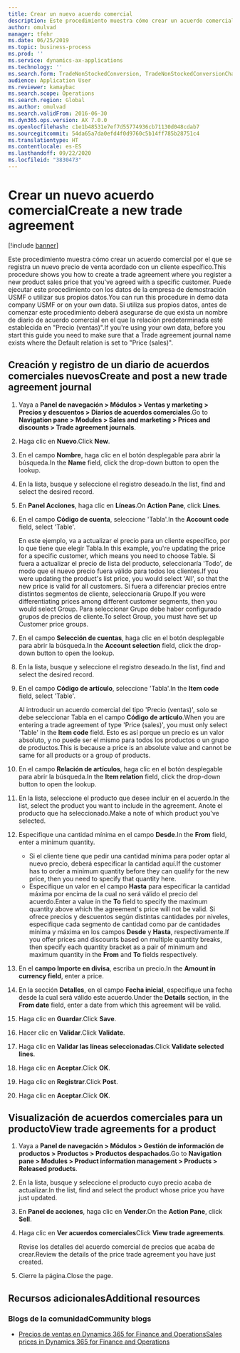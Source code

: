 ```yaml
---
title: Crear un nuevo acuerdo comercial
description: Este procedimiento muestra cómo crear un acuerdo comercial por el que se registra un nuevo precio de venta acordado con un cliente específico.
author: omulvad
manager: tfehr
ms.date: 06/25/2019
ms.topic: business-process
ms.prod: ''
ms.service: dynamics-ax-applications
ms.technology: ''
ms.search.form: TradeNonStockedConversion, TradeNonStockedConversionChangeWizard, TradeNonStockedConversionCheckWorksheet, TradeNonStockedConversionWizard, TradeNonStockedRegister
audience: Application User
ms.reviewer: kamaybac
ms.search.scope: Operations
ms.search.region: Global
ms.author: omulvad
ms.search.validFrom: 2016-06-30
ms.dyn365.ops.version: AX 7.0.0
ms.openlocfilehash: c1e1b48531e7ef7d55774936cb71130d048cdab7
ms.sourcegitcommit: 54da65a7da0efd4f0d9760c5b14ff785b28751c4
ms.translationtype: HT
ms.contentlocale: es-ES
ms.lasthandoff: 09/22/2020
ms.locfileid: "3830473"
---
```

# <a name="create-a-new-trade-agreement"></a><span data-ttu-id="2dd12-103">Crear un nuevo acuerdo comercial</span><span class="sxs-lookup"><span data-stu-id="2dd12-103">Create a new trade agreement</span></span>

[!include [banner](../../includes/banner.md)]

<span data-ttu-id="2dd12-104">Este procedimiento muestra cómo crear un acuerdo comercial por el que se registra un nuevo precio de venta acordado con un cliente específico.</span><span class="sxs-lookup"><span data-stu-id="2dd12-104">This procedure shows you how to create a trade agreement where you register a new product sales price that you've agreed with a specific customer.</span></span> <span data-ttu-id="2dd12-105">Puede ejecutar este procedimiento con los datos de la empresa de demostración USMF o utilizar sus propios datos.</span><span class="sxs-lookup"><span data-stu-id="2dd12-105">You can run this procedure in demo data company USMF or on your own data.</span></span> <span data-ttu-id="2dd12-106">Si utiliza sus propios datos, antes de comenzar este procedimiento deberá asegurarse de que exista un nombre de diario de acuerdo comercial en el que la relación predeterminada esté establecida en "Precio (ventas)".</span><span class="sxs-lookup"><span data-stu-id="2dd12-106">If you're using your own data, before you start this guide you need to make sure that a Trade agreement journal name exists where the Default relation is set to "Price (sales)".</span></span>


## <a name="create-and-post-a-new-trade-agreement-journal"></a><span data-ttu-id="2dd12-107">Creación y registro de un diario de acuerdos comerciales nuevos</span><span class="sxs-lookup"><span data-stu-id="2dd12-107">Create and post a new trade agreement journal</span></span>
1. <span data-ttu-id="2dd12-108">Vaya a **Panel de navegación > Módulos > Ventas y marketing > Precios y descuentos > Diarios de acuerdos comerciales**.</span><span class="sxs-lookup"><span data-stu-id="2dd12-108">Go to **Navigation pane > Modules > Sales and marketing > Prices and discounts > Trade agreement journals**.</span></span>
2. <span data-ttu-id="2dd12-109">Haga clic en **Nuevo**.</span><span class="sxs-lookup"><span data-stu-id="2dd12-109">Click **New**.</span></span>
3. <span data-ttu-id="2dd12-110">En el campo **Nombre**, haga clic en el botón desplegable para abrir la búsqueda.</span><span class="sxs-lookup"><span data-stu-id="2dd12-110">In the **Name** field, click the drop-down button to open the lookup.</span></span>
4. <span data-ttu-id="2dd12-111">En la lista, busque y seleccione el registro deseado.</span><span class="sxs-lookup"><span data-stu-id="2dd12-111">In the list, find and select the desired record.</span></span>
5. <span data-ttu-id="2dd12-112">En **Panel Acciones**, haga clic en **Líneas**.</span><span class="sxs-lookup"><span data-stu-id="2dd12-112">On **Action Pane**, click **Lines**.</span></span>
6. <span data-ttu-id="2dd12-113">En el campo **Código de cuenta**, seleccione 'Tabla'.</span><span class="sxs-lookup"><span data-stu-id="2dd12-113">In the **Account code** field, select 'Table'.</span></span>
    
    <span data-ttu-id="2dd12-114">En este ejemplo, va a actualizar el precio para un cliente específico, por lo que tiene que elegir Tabla.</span><span class="sxs-lookup"><span data-stu-id="2dd12-114">In this example, you're updating the price for a specific customer, which means you need to choose Table.</span></span> <span data-ttu-id="2dd12-115">Si fuera a actualizar el precio de lista del producto, seleccionaría 'Todo', de modo que el nuevo precio fuera válido para todos los clientes.</span><span class="sxs-lookup"><span data-stu-id="2dd12-115">If you were updating the product's list price, you would select 'All', so that the new price is valid for all customers.</span></span> <span data-ttu-id="2dd12-116">Si fuera a diferenciar precios entre distintos segmentos de cliente, seleccionaría Grupo.</span><span class="sxs-lookup"><span data-stu-id="2dd12-116">If you were differentiating prices among different customer segments, then you would select Group.</span></span> <span data-ttu-id="2dd12-117">Para seleccionar Grupo debe haber configurado grupos de precios de cliente.</span><span class="sxs-lookup"><span data-stu-id="2dd12-117">To select Group, you must have set up Customer price groups.</span></span>  

7. <span data-ttu-id="2dd12-118">En el campo **Selección de cuentas**, haga clic en el botón desplegable para abrir la búsqueda.</span><span class="sxs-lookup"><span data-stu-id="2dd12-118">In the **Account selection** field, click the drop-down button to open the lookup.</span></span>
8. <span data-ttu-id="2dd12-119">En la lista, busque y seleccione el registro deseado.</span><span class="sxs-lookup"><span data-stu-id="2dd12-119">In the list, find and select the desired record.</span></span>
9. <span data-ttu-id="2dd12-120">En el campo **Código de artículo**, seleccione 'Tabla'.</span><span class="sxs-lookup"><span data-stu-id="2dd12-120">In the **Item code** field, select 'Table'.</span></span>
    
    <span data-ttu-id="2dd12-121">Al introducir un acuerdo comercial del tipo 'Precio (ventas)', solo se debe seleccionar Tabla en el campo **Código de artículo**.</span><span class="sxs-lookup"><span data-stu-id="2dd12-121">When you are entering a trade agreement of type 'Price (sales)', you must only select 'Table' in the **Item code** field.</span></span> <span data-ttu-id="2dd12-122">Esto es así porque un precio es un valor absoluto, y no puede ser el mismo para todos los productos o un grupo de productos.</span><span class="sxs-lookup"><span data-stu-id="2dd12-122">This is because a price is an absolute value and cannot be same for all products or a group of products.</span></span>
    
10. <span data-ttu-id="2dd12-123">En el campo **Relación de artículos**, haga clic en el botón desplegable para abrir la búsqueda.</span><span class="sxs-lookup"><span data-stu-id="2dd12-123">In the **Item relation** field, click the drop-down button to open the lookup.</span></span>
11. <span data-ttu-id="2dd12-124">En la lista, seleccione el producto que desee incluir en el acuerdo.</span><span class="sxs-lookup"><span data-stu-id="2dd12-124">In the list, select the product you want to include in the agreement.</span></span> <span data-ttu-id="2dd12-125">Anote el producto que ha seleccionado.</span><span class="sxs-lookup"><span data-stu-id="2dd12-125">Make a note of which product you've selected.</span></span>  
12. <span data-ttu-id="2dd12-126">Especifique una cantidad mínima en el campo **Desde**.</span><span class="sxs-lookup"><span data-stu-id="2dd12-126">In the **From** field, enter a minimum quantity.</span></span>
    - <span data-ttu-id="2dd12-127">Si el cliente tiene que pedir una cantidad mínima para poder optar al nuevo precio, deberá especificar la cantidad aquí.</span><span class="sxs-lookup"><span data-stu-id="2dd12-127">If the customer has to order a minimum quantity before they can qualify for the new price, then you need to specify that quantity here.</span></span>  
    - <span data-ttu-id="2dd12-128">Especifique un valor en el campo **Hasta** para especificar la cantidad máxima por encima de la cual no será válido el precio del acuerdo.</span><span class="sxs-lookup"><span data-stu-id="2dd12-128">Enter a value in the **To** field to specify the maximum quantity above which the agreement's price will not be valid.</span></span> <span data-ttu-id="2dd12-129">Si ofrece precios y descuentos según distintas cantidades por niveles, especifique cada segmento de cantidad como par de cantidades mínima y máxima en los campos **Desde** y **Hasta**, respectivamente.</span><span class="sxs-lookup"><span data-stu-id="2dd12-129">If you offer prices and discounts based on multiple quantity breaks, then specify each quantity bracket as a pair of minimum and maximum quantity in the **From** and **To** fields respectively.</span></span>
13. <span data-ttu-id="2dd12-130">En el **campo Importe en divisa**, escriba un precio.</span><span class="sxs-lookup"><span data-stu-id="2dd12-130">In the **Amount in currency field**, enter a price.</span></span>
14. <span data-ttu-id="2dd12-131">En la sección **Detalles**, en el campo **Fecha inicial**, especifique una fecha desde la cual será válido este acuerdo.</span><span class="sxs-lookup"><span data-stu-id="2dd12-131">Under the **Details** section, in the **From date** field, enter a date from which this agreement will be valid.</span></span>
15. <span data-ttu-id="2dd12-132">Haga clic en **Guardar**.</span><span class="sxs-lookup"><span data-stu-id="2dd12-132">Click **Save**.</span></span>
16. <span data-ttu-id="2dd12-133">Hacer clic en **Validar**.</span><span class="sxs-lookup"><span data-stu-id="2dd12-133">Click **Validate**.</span></span>
17. <span data-ttu-id="2dd12-134">Haga clic en **Validar las líneas seleccionadas**.</span><span class="sxs-lookup"><span data-stu-id="2dd12-134">Click **Validate selected lines**.</span></span>
18. <span data-ttu-id="2dd12-135">Haga clic en **Aceptar**.</span><span class="sxs-lookup"><span data-stu-id="2dd12-135">Click **OK**.</span></span>
19. <span data-ttu-id="2dd12-136">Haga clic en **Registrar**.</span><span class="sxs-lookup"><span data-stu-id="2dd12-136">Click **Post**.</span></span>
20. <span data-ttu-id="2dd12-137">Haga clic en **Aceptar**.</span><span class="sxs-lookup"><span data-stu-id="2dd12-137">Click **OK**.</span></span>

## <a name="view-trade-agreements-for-a-product"></a><span data-ttu-id="2dd12-138">Visualización de acuerdos comerciales para un producto</span><span class="sxs-lookup"><span data-stu-id="2dd12-138">View trade agreements for a product</span></span>
1. <span data-ttu-id="2dd12-139">Vaya a **Panel de navegación > Módulos > Gestión de información de productos > Productos > Productos despachados**.</span><span class="sxs-lookup"><span data-stu-id="2dd12-139">Go to **Navigation pane > Modules > Product information management > Products > Released products**.</span></span>
2. <span data-ttu-id="2dd12-140">En la lista, busque y seleccione el producto cuyo precio acaba de actualizar.</span><span class="sxs-lookup"><span data-stu-id="2dd12-140">In the list, find and select the product whose price you have just updated.</span></span>
3. <span data-ttu-id="2dd12-141">En **Panel de acciones**, haga clic en **Vender**.</span><span class="sxs-lookup"><span data-stu-id="2dd12-141">On the **Action Pane**, click **Sell**.</span></span>
4. <span data-ttu-id="2dd12-142">Haga clic en **Ver acuerdos comerciales**</span><span class="sxs-lookup"><span data-stu-id="2dd12-142">Click **View trade agreements**.</span></span>
    
    <span data-ttu-id="2dd12-143">Revise los detalles del acuerdo comercial de precios que acaba de crear.</span><span class="sxs-lookup"><span data-stu-id="2dd12-143">Review the details of the price trade agreement you have just created.</span></span>    

5. <span data-ttu-id="2dd12-144">Cierre la página.</span><span class="sxs-lookup"><span data-stu-id="2dd12-144">Close the page.</span></span>

## <a name="additional-resources"></a><span data-ttu-id="2dd12-145">Recursos adicionales</span><span class="sxs-lookup"><span data-stu-id="2dd12-145">Additional resources</span></span>
### <a name="community-blogs"></a><span data-ttu-id="2dd12-146">Blogs de la comunidad</span><span class="sxs-lookup"><span data-stu-id="2dd12-146">Community blogs</span></span>
- [<span data-ttu-id="2dd12-147">Precios de ventas en Dynamics 365 for Finance and Operations</span><span class="sxs-lookup"><span data-stu-id="2dd12-147">Sales prices in Dynamics 365 for Finance and Operations</span></span>](https://financefunction.tech/2018/11/14/sales-prices-in-dynamics-365-for-finance-and-operations/#sales_price_in_trade_agreements)
